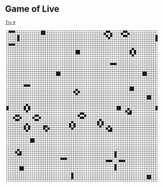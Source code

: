 # Game of Live

[Try it](https://userbq201.github.io/reason-game-of-life/)

![preview](preview.png)
